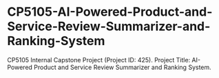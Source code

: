 # CP5105-AI-Powered-Product-and-Service-Review-Summarizer-and-Ranking-System
CP5105 Internal Capstone Project (Project ID: 425). Project Title: AI-Powered Product and Service Review Summarizer and Ranking System.
